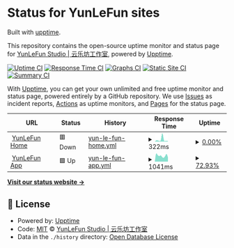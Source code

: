 # Status for YunLeFun sites

Built with [upptime](https://upptime.js.org/).

This repository contains the open-source uptime monitor and status page for [YunLeFun Studio | 云乐坊工作室](https://yunle.fun), powered by [Upptime](https://github.com/upptime/upptime).

[![Uptime CI](https://github.com/YunLeFun/status/workflows/Uptime%20CI/badge.svg)](https://github.com/YunLeFun/status/actions?query=workflow%3A%22Uptime+CI%22)
[![Response Time CI](https://github.com/YunLeFun/status/workflows/Response%20Time%20CI/badge.svg)](https://github.com/YunLeFun/status/actions?query=workflow%3A%22Response+Time+CI%22)
[![Graphs CI](https://github.com/YunLeFun/status/workflows/Graphs%20CI/badge.svg)](https://github.com/YunLeFun/status/actions?query=workflow%3A%22Graphs+CI%22)
[![Static Site CI](https://github.com/YunLeFun/status/workflows/Static%20Site%20CI/badge.svg)](https://github.com/YunLeFun/status/actions?query=workflow%3A%22Static+Site+CI%22)
[![Summary CI](https://github.com/YunLeFun/status/workflows/Summary%20CI/badge.svg)](https://github.com/YunLeFun/status/actions?query=workflow%3A%22Summary+CI%22)

With [Upptime](https://upptime.js.org), you can get your own unlimited and free uptime monitor and status page, powered entirely by a GitHub repository. We use [Issues](https://github.com/YunLeFun/status/issues) as incident reports, [Actions](https://github.com/YunLeFun/status/actions) as uptime monitors, and [Pages](https://status.yunle.fun) for the status page.

<!--start: status pages-->
<!-- This summary is generated by Upptime (https://github.com/upptime/upptime) -->
<!-- Do not edit this manually, your changes will be overwritten -->
<!-- prettier-ignore -->
| URL | Status | History | Response Time | Uptime |
| --- | ------ | ------- | ------------- | ------ |
| <img alt="" src="https://icons.duckduckgo.com/ip3/yunle.fun.ico" height="13"> [YunLeFun Home](https://yunle.fun) | 🟥 Down | [yun-le-fun-home.yml](https://github.com/YunLeFun/status/commits/HEAD/history/yun-le-fun-home.yml) | <details><summary><img alt="Response time graph" src="./graphs/yun-le-fun-home/response-time-week.png" height="20"> 322ms</summary><br><a href="https://status.yunle.fun/history/yun-le-fun-home"><img alt="Response time 322" src="https://img.shields.io/endpoint?url=https%3A%2F%2Fraw.githubusercontent.com%2FYunLeFun%2Fstatus%2FHEAD%2Fapi%2Fyun-le-fun-home%2Fresponse-time.json"></a><br><a href="https://status.yunle.fun/history/yun-le-fun-home"><img alt="24-hour response time 86" src="https://img.shields.io/endpoint?url=https%3A%2F%2Fraw.githubusercontent.com%2FYunLeFun%2Fstatus%2FHEAD%2Fapi%2Fyun-le-fun-home%2Fresponse-time-day.json"></a><br><a href="https://status.yunle.fun/history/yun-le-fun-home"><img alt="7-day response time 322" src="https://img.shields.io/endpoint?url=https%3A%2F%2Fraw.githubusercontent.com%2FYunLeFun%2Fstatus%2FHEAD%2Fapi%2Fyun-le-fun-home%2Fresponse-time-week.json"></a><br><a href="https://status.yunle.fun/history/yun-le-fun-home"><img alt="30-day response time 249" src="https://img.shields.io/endpoint?url=https%3A%2F%2Fraw.githubusercontent.com%2FYunLeFun%2Fstatus%2FHEAD%2Fapi%2Fyun-le-fun-home%2Fresponse-time-month.json"></a><br><a href="https://status.yunle.fun/history/yun-le-fun-home"><img alt="1-year response time 313" src="https://img.shields.io/endpoint?url=https%3A%2F%2Fraw.githubusercontent.com%2FYunLeFun%2Fstatus%2FHEAD%2Fapi%2Fyun-le-fun-home%2Fresponse-time-year.json"></a></details> | <details><summary><a href="https://status.yunle.fun/history/yun-le-fun-home">0.00%</a></summary><a href="https://status.yunle.fun/history/yun-le-fun-home"><img alt="All-time uptime 92.23%" src="https://img.shields.io/endpoint?url=https%3A%2F%2Fraw.githubusercontent.com%2FYunLeFun%2Fstatus%2FHEAD%2Fapi%2Fyun-le-fun-home%2Fuptime.json"></a><br><a href="https://status.yunle.fun/history/yun-le-fun-home"><img alt="24-hour uptime 0.00%" src="https://img.shields.io/endpoint?url=https%3A%2F%2Fraw.githubusercontent.com%2FYunLeFun%2Fstatus%2FHEAD%2Fapi%2Fyun-le-fun-home%2Fuptime-day.json"></a><br><a href="https://status.yunle.fun/history/yun-le-fun-home"><img alt="7-day uptime 0.00%" src="https://img.shields.io/endpoint?url=https%3A%2F%2Fraw.githubusercontent.com%2FYunLeFun%2Fstatus%2FHEAD%2Fapi%2Fyun-le-fun-home%2Fuptime-week.json"></a><br><a href="https://status.yunle.fun/history/yun-le-fun-home"><img alt="30-day uptime 7.96%" src="https://img.shields.io/endpoint?url=https%3A%2F%2Fraw.githubusercontent.com%2FYunLeFun%2Fstatus%2FHEAD%2Fapi%2Fyun-le-fun-home%2Fuptime-month.json"></a><br><a href="https://status.yunle.fun/history/yun-le-fun-home"><img alt="1-year uptime 87.61%" src="https://img.shields.io/endpoint?url=https%3A%2F%2Fraw.githubusercontent.com%2FYunLeFun%2Fstatus%2FHEAD%2Fapi%2Fyun-le-fun-home%2Fuptime-year.json"></a></details>
| <img alt="" src="https://icons.duckduckgo.com/ip3/app.yunle.fun.ico" height="13"> [YunLeFun App](https://app.yunle.fun) | 🟩 Up | [yun-le-fun-app.yml](https://github.com/YunLeFun/status/commits/HEAD/history/yun-le-fun-app.yml) | <details><summary><img alt="Response time graph" src="./graphs/yun-le-fun-app/response-time-week.png" height="20"> 1041ms</summary><br><a href="https://status.yunle.fun/history/yun-le-fun-app"><img alt="Response time 1288" src="https://img.shields.io/endpoint?url=https%3A%2F%2Fraw.githubusercontent.com%2FYunLeFun%2Fstatus%2FHEAD%2Fapi%2Fyun-le-fun-app%2Fresponse-time.json"></a><br><a href="https://status.yunle.fun/history/yun-le-fun-app"><img alt="24-hour response time 1050" src="https://img.shields.io/endpoint?url=https%3A%2F%2Fraw.githubusercontent.com%2FYunLeFun%2Fstatus%2FHEAD%2Fapi%2Fyun-le-fun-app%2Fresponse-time-day.json"></a><br><a href="https://status.yunle.fun/history/yun-le-fun-app"><img alt="7-day response time 1041" src="https://img.shields.io/endpoint?url=https%3A%2F%2Fraw.githubusercontent.com%2FYunLeFun%2Fstatus%2FHEAD%2Fapi%2Fyun-le-fun-app%2Fresponse-time-week.json"></a><br><a href="https://status.yunle.fun/history/yun-le-fun-app"><img alt="30-day response time 1136" src="https://img.shields.io/endpoint?url=https%3A%2F%2Fraw.githubusercontent.com%2FYunLeFun%2Fstatus%2FHEAD%2Fapi%2Fyun-le-fun-app%2Fresponse-time-month.json"></a><br><a href="https://status.yunle.fun/history/yun-le-fun-app"><img alt="1-year response time 1262" src="https://img.shields.io/endpoint?url=https%3A%2F%2Fraw.githubusercontent.com%2FYunLeFun%2Fstatus%2FHEAD%2Fapi%2Fyun-le-fun-app%2Fresponse-time-year.json"></a></details> | <details><summary><a href="https://status.yunle.fun/history/yun-le-fun-app">72.93%</a></summary><a href="https://status.yunle.fun/history/yun-le-fun-app"><img alt="All-time uptime 86.66%" src="https://img.shields.io/endpoint?url=https%3A%2F%2Fraw.githubusercontent.com%2FYunLeFun%2Fstatus%2FHEAD%2Fapi%2Fyun-le-fun-app%2Fuptime.json"></a><br><a href="https://status.yunle.fun/history/yun-le-fun-app"><img alt="24-hour uptime 0.01%" src="https://img.shields.io/endpoint?url=https%3A%2F%2Fraw.githubusercontent.com%2FYunLeFun%2Fstatus%2FHEAD%2Fapi%2Fyun-le-fun-app%2Fuptime-day.json"></a><br><a href="https://status.yunle.fun/history/yun-le-fun-app"><img alt="7-day uptime 72.93%" src="https://img.shields.io/endpoint?url=https%3A%2F%2Fraw.githubusercontent.com%2FYunLeFun%2Fstatus%2FHEAD%2Fapi%2Fyun-le-fun-app%2Fuptime-week.json"></a><br><a href="https://status.yunle.fun/history/yun-le-fun-app"><img alt="30-day uptime 93.77%" src="https://img.shields.io/endpoint?url=https%3A%2F%2Fraw.githubusercontent.com%2FYunLeFun%2Fstatus%2FHEAD%2Fapi%2Fyun-le-fun-app%2Fuptime-month.json"></a><br><a href="https://status.yunle.fun/history/yun-le-fun-app"><img alt="1-year uptime 81.14%" src="https://img.shields.io/endpoint?url=https%3A%2F%2Fraw.githubusercontent.com%2FYunLeFun%2Fstatus%2FHEAD%2Fapi%2Fyun-le-fun-app%2Fuptime-year.json"></a></details>

<!--end: status pages-->

[**Visit our status website →**](https://status.yunle.fun)

## 📄 License

- Powered by: [Upptime](https://github.com/upptime/upptime)
- Code: [MIT](./LICENSE) © [YunLeFun Studio | 云乐坊工作室](https://yunle.fun)
- Data in the `./history` directory: [Open Database License](https://opendatacommons.org/licenses/odbl/1-0/)
